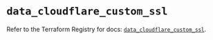 # `data_cloudflare_custom_ssl`

Refer to the Terraform Registry for docs: [`data_cloudflare_custom_ssl`](https://registry.terraform.io/providers/cloudflare/cloudflare/5.3.0/docs/data-sources/custom_ssl).
